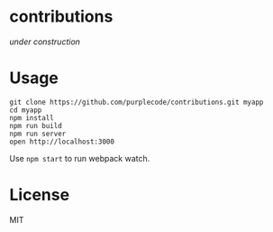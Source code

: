 contributions
=====================

*under construction*


Usage
=====

```
git clone https://github.com/purplecode/contributions.git myapp
cd myapp
npm install
npm run build
npm run server
open http://localhost:3000
```
Use `npm start` to run webpack watch.

License
=======

MIT